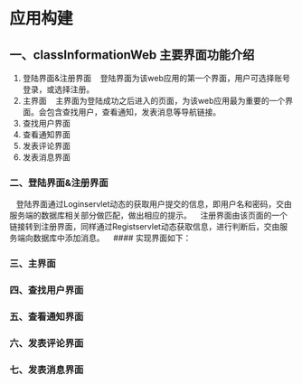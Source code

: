 # 应用构建
## 一、classInformationWeb 主要界面功能介绍
1. 登陆界面&注册界面
    登陆界面为该web应用的第一个界面，用户可选择账号登录，或选择注册。
2. 主界面
    主界面为登陆成功之后进入的页面，为该web应用最为重要的一个界面。会包含查找用户，查看通知，发表消息等导航链接。
3. 查找用户界面
4. 查看通知界面
5. 发表评论界面
6. 发表消息界面
### 二、登陆界面&注册界面
    登陆界面通过Loginservlet动态的获取用户提交的信息，即用户名和密码，交由服务端的数据库相关部分做匹配，做出相应的提示。
    注册界面由该页面的一个链接转到注册界面，同样通过Registservlet动态获取信息，进行判断后，交由服务端向数据库中添加消息。
    #### 实现界面如下：
    
### 三、主界面
### 四、查找用户界面
### 五、查看通知界面
### 六、发表评论界面
### 七、发表消息界面
